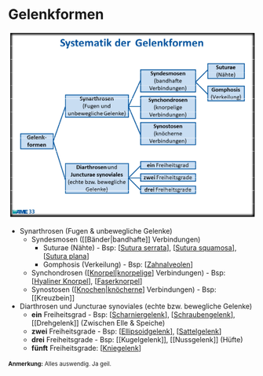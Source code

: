 # Gelenkformen

![](attachments/gelenkformen.png)

- Synarthrosen (Fugen & unbewegliche Gelenke)
  - Syndesmosen ([[Bänder|bandhafte]] Verbindungen)
    - Suturae (Nähte) - Bsp: [[Sutura serrata]], [[Sutura squamosa]], [[Sutura plana]]
    - Gomphosis (Verkeilung) - Bsp: [[Zahnalveolen]]
  - Synchondrosen ([[Knorpel|knorpelige]] Verbindungen) - Bsp: [[Hyaliner Knorpel]], [[Faserknorpel]]
  - Synostosen ([[Knochen|knöcherne]] Verbindungen) - Bsp: [[Kreuzbein]]
- Diarthrosen und Juncturae synoviales (echte bzw. bewegliche Gelenke)
  - **ein** Freiheitsgrad - Bsp: [[Scharniergelenk]], [[Schraubengelenk]], [[Drehgelenk]] (Zwischen Elle & Speiche)
  - **zwei** Freiheitsgrade - Bsp: [[Ellipsoidgelenk]], [[Sattelgelenk]]
  - **drei** Freiheitsgrade - Bsp: [[Kugelgelenk]], [[Nussgelenk]] (Hüfte)
  - **fünft** Freiheitsgrade: [[Kniegelenk]]

<small>**Anmerkung:** Alles auswendig. Ja geil.</small>

[//begin]: # "Autogenerated link references for markdown compatibility"
[Sutura serrata]: <Sutura serrata> "Sutura serrata"
[Sutura squamosa]: <Sutura squamosa> "Sutura squamosa"
[Sutura plana]: <Sutura plana> "Sutura plana"
[Zahnalveolen]: Zahnalveolen "Zahnalveolen"
[Knorpel|knorpelige]: Knorpel "Knorpel"
[Hyaliner Knorpel]: <Hyaliner Knorpel> "Hyaliner Knorpel"
[Faserknorpel]: Faserknorpel "Faserknorpel"
[Knochen|knöcherne]: Knochen "Knochen"
[Scharniergelenk]: Scharniergelenk "Scharniergelenk"
[Schraubengelenk]: Schraubengelenk "Schraubengelenk"
[Ellipsoidgelenk]: Ellipsoidgelenk "Ellipsoidgelenk"
[Sattelgelenk]: Sattelgelenk "Sattelgelenk"
[Kniegelenk]: Kniegelenk "Kniegelenk"
[//end]: # "Autogenerated link references"